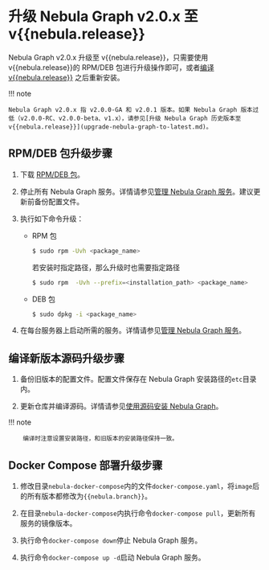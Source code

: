 # 升级 Nebula Graph v2.0.x 至 v{{nebula.release}}

Nebula Graph v2.0.x 升级至 v{{nebula.release}}，只需要使用 v{{nebula.release}}的 RPM/DEB 包进行升级操作即可，或者[编译 v{{nebula.release}}](../2.compile-and-install-nebula-graph/1.install-nebula-graph-by-compiling-the-source-code.md) 之后重新安装。

!!! note

    Nebula Graph v2.0.x 指 v2.0.0-GA 和 v2.0.1 版本。如果 Nebula Graph 版本过低（v2.0.0-RC、v2.0.0-beta、v1.x），请参见[升级 Nebula Graph 历史版本至 v{{nebula.release}}](upgrade-nebula-graph-to-latest.md)。

## RPM/DEB 包升级步骤

1. 下载 [RPM/DEB 包](https://github.com/vesoft-inc/nebula-graph/releases/tag/v{{nebula.release}})。

2. 停止所有 Nebula Graph 服务。详情请参见[管理 Nebula Graph 服务](../../2.quick-start/5.start-stop-service.md)。建议更新前备份配置文件。

3. 执行如下命令升级：

   - RPM 包

      ```bash
      $ sudo rpm -Uvh <package_name>
      ```
      
      若安装时指定路径，那么升级时也需要指定路径
      
      ```bash
      $ sudo rpm  -Uvh --prefix=<installation_path> <package_name> 
      ```
   - DEB 包

      ```bash
      $ sudo dpkg -i <package_name>
      ```

4. 在每台服务器上启动所需的服务。详情请参见[管理 Nebula Graph 服务](../../2.quick-start/5.start-stop-service.md#_1)。

## 编译新版本源码升级步骤

1. 备份旧版本的配置文件。配置文件保存在 Nebula Graph 安装路径的`etc`目录内。

2. 更新仓库并编译源码。详情请参见[使用源码安装 Nebula Graph](../2.compile-and-install-nebula-graph/1.install-nebula-graph-by-compiling-the-source-code.md)。

  !!! note

        编译时注意设置安装路径，和旧版本的安装路径保持一致。

## Docker Compose 部署升级步骤

1. 修改目录`nebula-docker-compose`内的文件`docker-compose.yaml`，将`image`后的所有版本都修改为`{{nebula.branch}}`。

2. 在目录`nebula-docker-compose`内执行命令`docker-compose pull`，更新所有服务的镜像版本。
 
3. 执行命令`docker-compose down`停止 Nebula Graph 服务。

4. 执行命令`docker-compose up -d`启动 Nebula Graph 服务。
